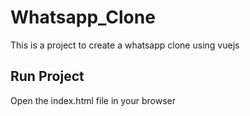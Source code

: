 # Whatsapp_Clone

This is a project to create a whatsapp clone using vuejs

## Run Project

Open the index.html file in your browser

